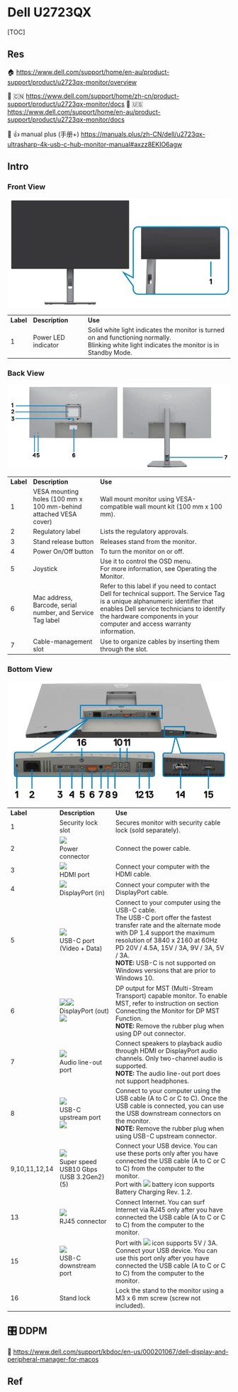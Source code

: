 # Dell U2723QX

[TOC]



## Res
🏠 https://www.dell.com/support/home/en-au/product-support/product/u2723qx-monitor/overview

📂 🇨🇳 https://www.dell.com/support/home/zh-cn/product-support/product/u2723qx-monitor/docs
📂 🇺🇸 https://www.dell.com/support/home/en-au/product-support/product/u2723qx-monitor/docs

📂 👍 manual plus (手册+) https://manuals.plus/zh-CN/dell/u2723qx-ultrasharp-4k-usb-c-hub-monitor-manual#axzz8EKIO6agw



## Intro
### Front View
![](../../../../../Assets/Pics/Pasted%20image%2020230925211729.png)

|   |   |   |
|---|---|---|
|**Label**|**Description**|**Use**|
|1|Power LED indicator|Solid white light indicates the monitor is turned on and functioning normally.  <br>Blinking white light indicates the monitor is in Standby Mode.|


### Back View
![](../../../../../Assets/Pics/Pasted%20image%2020230925211540.png)

|   |   |   |
|---|---|---|
|**Label**|**Description**|**Use**|
|1|VESA mounting holes (100 mm x 100 mm-behind attached VESA cover)|Wall mount monitor using VESA-compatible wall mount kit (100 mm x 100 mm).|
|2|Regulatory label|Lists the regulatory approvals.|
|3|Stand release button|Releases stand from the monitor.|
|4|Power On/Off button|To turn the monitor on or off.|
|5|Joystick|Use it to control the OSD menu.  <br>For more information, see Operating the Monitor.|
|6|Mac address, Barcode, serial number, and Service Tag label|Refer to this label if you need to contact Dell for technical support. The Service Tag is a unique alphanumeric identifier that enables Dell service technicians to identify the hardware components in your computer and access warranty information.|
|7|Cable-management slot|Use to organize cables by inserting them through the slot.|


### Bottom View
![](../../../../../Assets/Pics/Pasted%20image%2020230925211801.png)

|   |   |   |
|---|---|---|
|**Label**|**Description**|**Use**|
|1|Security lock slot|Secures monitor with security cable lock (sold separately).|
|2|![](https://manuals.plus/wp-content/uploads/2023/09/DELL-U2723QX-UltraSharp-4K-USB-C-Hub-Monitor-icon-2.jpg?ezimgfmt=rs:48x20/rscb1/ng:webp/ngcb1)  <br>Power connector|Connect the power cable.|
|3|**![](https://manuals.plus/wp-content/uploads/2023/09/DELL-U2723QX-UltraSharp-4K-USB-C-Hub-Monitor-icon-3.jpg?ezimgfmt=rs:119x29/rscb1/ng:webp/ngcb1)**  <br>HDMI port|Connect your computer with the HDMI cable.|
|4|![](https://manuals.plus/wp-content/uploads/2023/09/DELL-U2723QX-UltraSharp-4K-USB-C-Hub-Monitor-icon-4.jpg?ezimgfmt=rs:38x37/rscb1/ng:webp/ngcb1)  <br>DisplayPort (in)|Connect your computer with the DisplayPort cable.|
|5|![](https://manuals.plus/wp-content/uploads/2023/09/DELL-U2723QX-UltraSharp-4K-USB-C-Hub-Monitor-icon-5.jpg?ezimgfmt=rs:61x57/rscb1/ng:webp/ngcb1)  <br>USB-C port (Video + Data)|Connect to your computer using the USB-C cable.  <br>The USB-C port offer the fastest transfer rate and the alternate mode with DP 1.4 support the maximum resolution of 3840 x 2160 at 60Hz PD 20V / 4.5A, 15V / 3A, 9V / 3A, 5V / 3A.  <br>**NOTE:** USB-C is not supported on Windows versions that are prior to Windows 10.|
|6|![](https://manuals.plus/wp-content/uploads/2023/09/DELL-U2723QX-UltraSharp-4K-USB-C-Hub-Monitor-icon-4.jpg?ezimgfmt=rs:38x37/rscb1/ng:webp/ngcb1)![](https://manuals.plus/wp-content/uploads/2023/09/DELL-U2723QX-UltraSharp-4K-USB-C-Hub-Monitor-icon-6.jpg?ezimgfmt=rs:38x18/rscb1/ng:webp/ngcb1)  <br>DisplayPort (out)  <br>![](https://manuals.plus/wp-content/uploads/2023/09/DELL-U2723QX-UltraSharp-4K-USB-C-Hub-Monitor-icon-7.jpg?ezimgfmt=rs:105x64/rscb1/ng:webp/ngcb1)|DP output for MST (Multi-Stream Transport) capable monitor. To enable MST, refer to instruction on section Connecting the Monitor for DP MST Function.  <br>**NOTE:** Remove the rubber plug when using DP out connector.|
|7|![](https://manuals.plus/wp-content/uploads/2023/09/DELL-U2723QX-UltraSharp-4K-USB-C-Hub-Monitor-icon-8.jpg?ezimgfmt=rs:48x35/rscb1/ng:webp/ngcb1)  <br>Audio line-out port|Connect speakers to playback audio through HDMI or DisplayPort audio channels. Only two-channel audio is supported.  <br>**NOTE:** The audio line-out port does not support headphones.|
|8|![](https://manuals.plus/wp-content/uploads/2023/09/DELL-U2723QX-UltraSharp-4K-USB-C-Hub-Monitor-icon-9.jpg?ezimgfmt=rs:58x29/rscb1/ng:webp/ngcb1)  <br>USB-C upstream port  <br>![](https://manuals.plus/wp-content/uploads/2023/09/DELL-U2723QX-UltraSharp-4K-USB-C-Hub-Monitor-icon-7.jpg?ezimgfmt=rs:75x46/rscb1/ng:webp/ngcb1)|Connect to your computer using the USB cable (A to C or C to C). Once the USB cable is connected, you can use the USB downstream connectors on the monitor.  <br>**NOTE:** Remove the rubber plug when using USB-C upstream connector.|
|9,10,11,12,14|![](https://manuals.plus/wp-content/uploads/2023/09/DELL-U2723QX-UltraSharp-4K-USB-C-Hub-Monitor-icon-10.jpg?ezimgfmt=rs:56x47/rscb1/ng:webp/ngcb1)  <br>Super speed USB10 Gbps (USB 3.2Gen2) (5)|Connect your USB device. You can use these ports only after you have connected the USB cable (A to C or C to C) from the computer to the monitor.  <br>Port with ![](https://manuals.plus/wp-content/uploads/2023/09/DELL-U2723QX-UltraSharp-4K-USB-C-Hub-Monitor-icon-10.jpg?ezimgfmt=rs:56x47/rscb1/ng:webp/ngcb1) battery icon supports Battery Charging Rev. 1.2.|
|13|![](https://manuals.plus/wp-content/uploads/2023/09/DELL-U2723QX-UltraSharp-4K-USB-C-Hub-Monitor-icon-11.jpg?ezimgfmt=rs:61x43/rscb1/ng:webp/ngcb1)  <br>RJ45 connector|Connect Internet. You can surf Internet via RJ45 only after you have connected the USB cable (A to C or C to C) from the computer to the monitor.|
|15|![](https://manuals.plus/wp-content/uploads/2023/09/DELL-U2723QX-UltraSharp-4K-USB-C-Hub-Monitor-icon-10.jpg?ezimgfmt=rs:56x47/rscb1/ng:webp/ngcb1)  <br>USB-C  <br>downstream port|Port with ![](https://manuals.plus/wp-content/uploads/2023/09/DELL-U2723QX-UltraSharp-4K-USB-C-Hub-Monitor-icon-10.jpg?ezimgfmt=rs:56x47/rscb1/ng:webp/ngcb1) icon supports 5V / 3A.  <br>Connect your USB device. You can use this port only after you have connected the USB cable (A to C or C to C) from the computer to the monitor.|
|16|Stand lock|Lock the stand to the monitor using a M3 x 6 mm screw (screw not included).|



## 🎛️ DDPM
📂 https://www.dell.com/support/kbdoc/en-us/000201067/dell-display-and-peripheral-manager-for-macos




## Ref
[DELL U2723QX连接Macbook Pro开启4K@60MHz]: https://zhuanlan.zhihu.com/p/476694769

[首发 4K IPS Black 技术，戴尔 U2723QE 显示器体验 - 爱范儿的文章 - 知乎]: https://zhuanlan.zhihu.com/p/499200970
